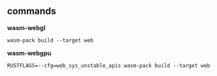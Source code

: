 ## commands

**wasm-webgl** 

`wasm-pack build --target web`

**wasm-webgpu** 

`RUSTFLAGS=--cfg=web_sys_unstable_apis wasm-pack build --target web`


